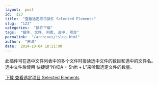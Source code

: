 ```yaml
---
layout:  post
id:  123
title:  "查看选定项目插件 Selected Elements"
slug:  "123"
categories:  "插件下载"
tags:  "插件, 文件, 列表, 选中, 项目"
permalink:  "/archives/:slug.html"
author:  "酱油"
date:  2014-10-04 18:21:00
---
```




此插件可在选中文件列表中的多个文件时报读选中文件的数目和选中的文件名。
选中文件后使用 快捷键“NVDA + Shift + L”来听取选定文件的数量。

<a accesskey="X" href="http://12355939.d.yyupload.com/down/12355939/nvdacn/addons/查看选定项.rar">下载 查看选定项目 Selected Elements</a>
